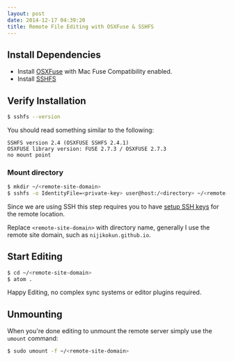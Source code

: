 ```yaml
---
layout: post
date: 2014-12-17 04:39:20
title: Remote File Editing with OSXFuse & SSHFS
---
```



## Install Dependencies

- Install [OSXFuse][1] with Mac Fuse Compatibility enabled.
- Install [SSHFS][2]

## Verify Installation

```bash
$ sshfs --version
```

You should read something similar to the following:

```
SSHFS version 2.4 (OSXFUSE SSHFS 2.4.1)
OSXFUSE library version: FUSE 2.7.3 / OSXFUSE 2.7.3
no mount point
```

### Mount directory

```bash
$ mkdir ~/<remote-site-domain>
$ sshfs -o IdentityFile=<private-key> user@host:/<directory> ~/<remote-site-domain>
```

Since we are using SSH this step requires you to have [setup SSH keys][3] for the remote location.

Replace `<remote-site-domain>` with directory name, generally I use the remote site domain, 
such as `nijikokun.github.io`.

## Start Editing

```bash
$ cd ~/<remote-site-domain>
$ atom .
```

Happy Editing, no complex sync systems or editor plugins required.

## Unmounting

When you're done editing to unmount the remote server simply use the `umount` command:

```bash
$ sudo umount -f ~/<remote-site-domain>
```

[1]: http://sourceforge.net/projects/osxfuse/
[2]: https://github.com/osxfuse/sshfs/downloads
[3]: http://www.howtogeek.com/168147/add-public-ssh-key-to-remote-server-in-a-single-command/
